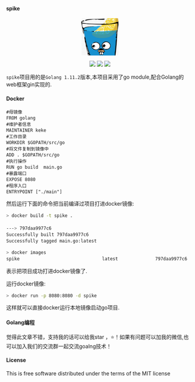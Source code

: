 #### spike
<p align="center">
<img width="100" align="center" src="public/images/logo.png" />
</p>

<p align='center'>
<img src="https://img.shields.io/badge/build-passing-brightgreen.svg">
<a href="https://twitter.com/perfactsen"><img src="https://img.shields.io/badge/twitter-keke-green.svg?style=flat&colorA=009df2"></a>
<a href="https://www.zhihu.com/people/sencoed.com/activities"><img src="https://img.shields.io/badge/%E7%9F%A5%E4%B9%8E-keke-green.svg?style=flat&colorA=009df2"></a>
</p>

`spike`项目用的是`Golang 1.11.2`版本,本项目采用了go module,配合Golang的web框架gin实现的.

#### Docker

```docker
#母镜像
FROM golang
#维护者信息
MAINTAINER keke
#工作目录
WORKDIR $GOPATH/src/go
#将文件复制到镜像中
ADD . $GOPATH/src/go
#执行操作
RUN go build  main.go
#暴露端口
EXPOSE 8080
#程序入口
ENTRYPOINT ["./main"]
```

然后运行下面的命令把当前编译过项目打进docker镜像:

```bash
> docker build -t spike .

---> 797daa9977c6
Successfully built 797daa9977c6
Successfully tagged main.go:latest
```

```bash
> docker images 
spike                               latest              797daa9977c6        8 minutes ago       801MB
```

表示把项目成功打进docker镜像了.

运行docker镜像:

```bash
> docker run -p 8080:8080 -d spike
```
这样就可以直接docker运行本地镜像启动go项目.


#### Golang编程

觉得此文章不错，支持我的话可以给我star ，:star:！如果有问题可以加我的微信,也可以加入我们的交流群一起交流goalng技术！

#### License
This is free software distributed under the terms of the MIT license
